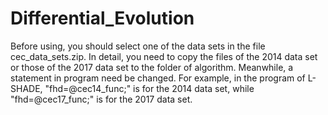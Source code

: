 # Differential_Evolution
Before using, you should select one of the data sets in the file cec_data_sets.zip.
In detail, you need to copy the files of the 2014 data set or those of the 2017 data set to the folder of algorithm.
Meanwhile, a statement in program need be changed.
For example, in the program of L-SHADE, "fhd=@cec14_func;" is for the 2014 data set, while "fhd=@cec17_func;" is for the 2017 data set.
